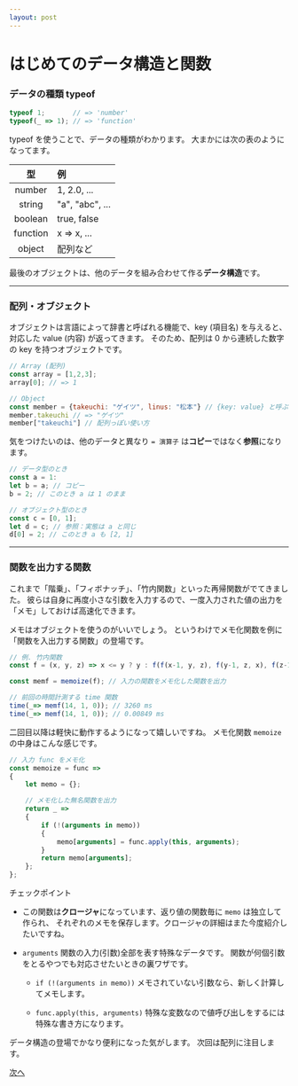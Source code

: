 ```yaml
---
layout: post
---
```


# はじめてのデータ構造と関数

### データの種類 typeof

``` javascript
typeof 1;       // => 'number'
typeof(_ => 1); // => 'function'
```

typeof を使うことで、データの種類がわかります。
大まかには次の表のようになってます。

型 | 例
:---:|:---
number|1, 2.0, ...
string|"a", "abc", ...
boolean| true, false
function|x => x, ...
object|配列など

最後のオブジェクトは、他のデータを組み合わせて作る**データ構造**です。

---

### 配列・オブジェクト

オブジェクトは言語によって辞書と呼ばれる機能で、key (項目名) を与えると、
対応した value (内容) が返ってきます。
そのため、配列は 0 から連続した数字の key を持つオブジェクトです。

``` javascript
// Array (配列)
const array = [1,2,3];
array[0]; // => 1

// Object
const member = {takeuchi: "ゲイツ", linus: "松本"} // {key: value} と呼ぶ
member.takeuchi // => "ゲイツ"
member["takeuchi"] // 配列っぽい使い方
```

気をつけたいのは、他のデータと異なり ``= 演算子`` は**コピー**ではなく**参照**になります。

``` javascript
// データ型のとき
const a = 1:
let b = a; // コピー
b = 2; // このとき a は 1 のまま

// オブジェクト型のとき
const c = [0, 1];
let d = c; // 参照：実態は a と同じ
d[0] = 2; // このとき a も [2, 1]
```



---

### 関数を出力する関数

これまで「階乗」、「フィボナッチ」、「竹内関数」といった再帰関数がでてきました。
彼らは自身に再度小さな引数を入力するので、一度入力された値の出力を「メモ」しておけば高速化できます。

メモはオブジェクトを使うのがいいでしょう。
というわけでメモ化関数を例に「関数を入出力する関数」の登場です。

``` javascript
// 例. 竹内関数
const f = (x, y, z) => x <= y ? y : f(f(x-1, y, z), f(y-1, z, x), f(z-1, x, y));

const memf = memoize(f); // 入力の関数をメモ化した関数を出力

// 前回の時間計測する time 関数
time(_=> memf(14, 1, 0)); // 3260 ms
time(_=> memf(14, 1, 0)); // 0.00849 ms
```

二回目以降は軽快に動作するようになって嬉しいですね。
メモ化関数 ``memoize`` の中身はこんな感じです。

``` javascript
// 入力 func をメモ化
const memoize = func =>
{
    let memo = {};

    // メモ化した無名関数を出力
    return _ =>
    {
        if (!(arguments in memo))
        {
            memo[arguments] = func.apply(this, arguments);
        }
        return memo[arguments];
    };
};
```

チェックポイント

+ この関数は**クロージャ**になっています、返り値の関数毎に ``memo`` は独立して作られ、
それぞれのメモを保存します。クロージャの詳細はまた今度紹介したいですね。

+ ``arguments`` 関数の入力(引数)全部を表す特殊なデータです。
関数が何個引数をとるやつでも対応させたいときの裏ワザです。

    + ``if (!(arguments in memo))`` メモされていない引数なら、新しく計算してメモします。

    + ``func.apply(this, arguments)`` 特殊な変数なので値呼び出しをするには特殊な書き方になります。


データ構造の登場でかなり便利になった気がします。
次回は配列に注目します。

[次へ](js_004-3.html)
